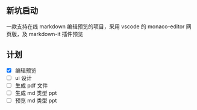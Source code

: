 ## 新坑启动

一款支持在线 markdown 编辑预览的项目，采用 vscode 的 monaco-editor 网页版，及 markdown-it 插件预览

## 计划

- [x] 编辑预览
- [ ] ui 设计
- [ ] 生成 pdf 文件
- [ ] 生成 md 类型 ppt
- [ ] 预览 md 类型 ppt
